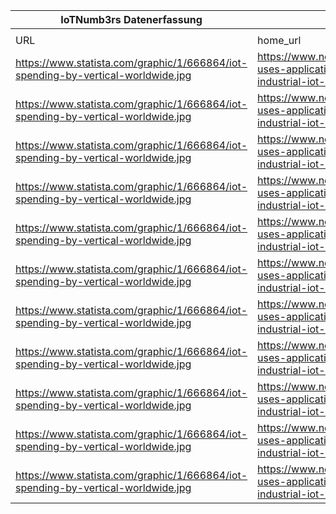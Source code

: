 |IoTNumb3rs Datenerfassung|||||||||||
| ---- | ---- | ---- | ---- | ---- | ---- | ---- | ---- | ---- | ---- | ---- |
||||||||||||
|URL|home_url|filename|device_class|device_count|market_class|market_volume|prognosis_year|publication_year|authorship_class|Dropbox folder|
|https://www.statista.com/graphic/1/666864/iot-spending-by-vertical-worldwide.jpg|https://www.newgenapps.com/blog/8-uses-applications-and-benefits-of-industrial-iot-in-manufacturing|file3_666864.png|||invest.(Discrete manufacturing)|40000000000|2020|2017|blogger|JinlinHolic/20181118-1500|
|https://www.statista.com/graphic/1/666864/iot-spending-by-vertical-worldwide.jpg|https://www.newgenapps.com/blog/8-uses-applications-and-benefits-of-industrial-iot-in-manufacturing|file3_666864.png|||invest.(Transpotation and logistics)|40000000000|2020|2017|blogger||
|https://www.statista.com/graphic/1/666864/iot-spending-by-vertical-worldwide.jpg|https://www.newgenapps.com/blog/8-uses-applications-and-benefits-of-industrial-iot-in-manufacturing|file3_666864.png|||invest.(Unilities)|40000000000|2020|2017|blogger||
|https://www.statista.com/graphic/1/666864/iot-spending-by-vertical-worldwide.jpg|https://www.newgenapps.com/blog/8-uses-applications-and-benefits-of-industrial-iot-in-manufacturing|file3_666864.png|||invest.(B2C)|25000000000|2020|2017|blogger||
|https://www.statista.com/graphic/1/666864/iot-spending-by-vertical-worldwide.jpg|https://www.newgenapps.com/blog/8-uses-applications-and-benefits-of-industrial-iot-in-manufacturing|file3_666864.png|||invest.(Healthcare)|15000000000|2020|2017|blogger||
|https://www.statista.com/graphic/1/666864/iot-spending-by-vertical-worldwide.jpg|https://www.newgenapps.com/blog/8-uses-applications-and-benefits-of-industrial-iot-in-manufacturing|file3_666864.png|||invest.(Process)|15000000000|2020|2017|blogger||
|https://www.statista.com/graphic/1/666864/iot-spending-by-vertical-worldwide.jpg|https://www.newgenapps.com/blog/8-uses-applications-and-benefits-of-industrial-iot-in-manufacturing|file3_666864.png|||invest.(Energy and natural resources)|12000000000|2020|2017|blogger||
|https://www.statista.com/graphic/1/666864/iot-spending-by-vertical-worldwide.jpg|https://www.newgenapps.com/blog/8-uses-applications-and-benefits-of-industrial-iot-in-manufacturing|file3_666864.png|||invest.(Retail)|12000000000|2020|2017|blogger||
|https://www.statista.com/graphic/1/666864/iot-spending-by-vertical-worldwide.jpg|https://www.newgenapps.com/blog/8-uses-applications-and-benefits-of-industrial-iot-in-manufacturing|file3_666864.png|||invest.(Government)|12000000000|2020|2017|blogger||
|https://www.statista.com/graphic/1/666864/iot-spending-by-vertical-worldwide.jpg|https://www.newgenapps.com/blog/8-uses-applications-and-benefits-of-industrial-iot-in-manufacturing|file3_666864.png|||invest.(Insurance)|5000000000|2020|2017|blogger||
|https://www.statista.com/graphic/1/666864/iot-spending-by-vertical-worldwide.jpg|https://www.newgenapps.com/blog/8-uses-applications-and-benefits-of-industrial-iot-in-manufacturing|file3_666864.png|||invest.(Other)|30000000000|2020|2017|blogger||
